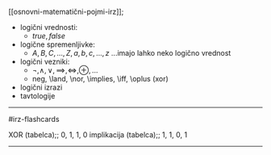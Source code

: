 [[osnovni-matematični-pojmi-irz]];

- logični vrednosti: 
	- $true, false$
- logične spremenljivke: 
	- $A, B, C, ..., Z, a, b, c, ..., z$ ...imajo lahko neko logično vrednost
- logični vezniki:
	- $\neg, \land, \lor, \implies, \iff, \oplus, ...$ 
	- neg, \land, \nor, \implies, \iff, \oplus (xor)
- logični izrazi
- tavtologije

---

#irz-flashcards 

XOR (tabelca);; 0, 1, 1, 0
implikacija (tabelca);; 1, 1, 0, 1

---
